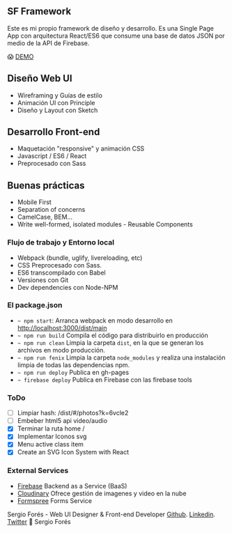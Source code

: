 ## SF Framework
Este es mi propio framework de diseño y desarrollo. Es una Single Page App con arquitectura React/ES6 que consume una base de datos JSON por medio de la API de Firebase.

:scream: [DEMO](http://t0t.github.io/sf)

## Diseño Web UI
- Wireframing y Guías de estilo
- Animación UI con Principle
- Diseño y Layout con Sketch

## Desarrollo Front-end
- Maquetación "responsive" y animación CSS
- Javascript / ES6 / React
- Preprocesado con Sass

## Buenas prácticas
- Mobile First
- Separation of concerns
- CamelCase, BEM...
- Write well-formed, isolated modules - Reusable Components

### Flujo de trabajo y Entorno local
- Webpack (bundle, uglify, livereloading, etc)
- CSS Preprocesado con Sass.
- ES6 transcompilado con Babel
- Versiones con Git
- Dev dependencies con Node-NPM

### El package.json

* `~ npm start`: Arranca webpack en modo desarrollo en [http://localhost:3000/dist/main](http://localhost:3000/dist/)
* `~ npm run build` Compila el código para distribuirlo en producción
* `~ npm run clean` Limpia la carpeta `dist`, en la que se generan los archivos en modo producción.
* `~ npm run fenix` Limpia la carpeta `node_modules` y realiza una instalación limpia de todas las dependencias npm.
* `~ npm run deploy` Publica en gh-pages
* `~ firebase deploy` Publica en Firebase con las firebase tools

### ToDo

- [ ] Limpiar hash: /dist/#/photos?k=6vcle2
- [ ] Embeber html5 api video/audio
- [x] Terminar la ruta home /
- [x] Implementar Iconos svg
- [x] Menu active class item
- [x] Create an SVG Icon System with React

### External Services
  - [Firebase](https://www.firebase.com/) Backend as a Service (BaaS)
  - [Cloudinary](http://cloudinary.com/) Ofrece gestión de imagenes y video en la nube
  - [Formspree](http://formspree.io) Forms Service

Sergio Forés - Web UI Designer & Front-end Developer
[Github](https://github.com/t0t/).
[Linkedin](https://www.linkedin.com/in/sergiofores/).
[Twitter](https://twitter.com/t0tinspire/) :ear_of_rice: Sergio Forés

